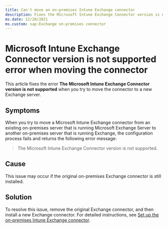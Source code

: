 ```yaml
---
title: Can't move an on-premises Intune Exchange connector
description: Fixes the Microsoft Intune Exchange Connector version is not supported error when you try to move the connector to a new Exchange server.
ms.date: 12/20/2021
ms.custom: sap:Exchange on-premises connector
---
```

# Microsoft Intune Exchange Connector version is not supported error when moving the connector

This article fixes the error **The Microsoft Intune Exchange Connector version is not supported** when you try to move the connector to a new Exchange server.

## Symptoms

When you try to move a Microsoft Intune Exchange connector from an existing on-premises server that is running Microsoft Exchange Server to another on-premises server that is running Exchange, the configuration process fails and returns the following error message:

> The Microsoft Intune Exchange Connector version is not supported.

## Cause

This issue may occur if the original on-premises Exchange connector is still installed.

## Solution

To resolve this issue, remove the original Exchange connector, and then install a new Exchange connector. For detailed instructions, see [Set up the on-premises Intune Exchange connector](/mem/intune/protect/exchange-connector-install).
